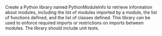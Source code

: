 Create a Python library named PythonModuleInfo to retrieve information about modules, including the list of modules imported by a module, the list of functions defined, and the list of classes defined. This library can be used to enforce required imports or restrictions on imports between modules. The library should include unit tests.